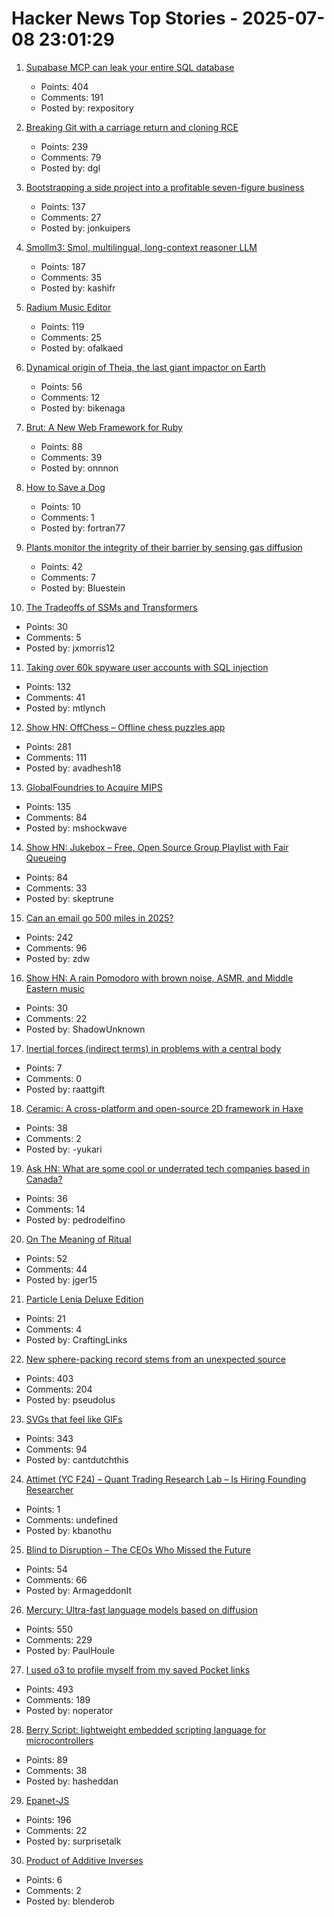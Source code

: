 # Hacker News Top Stories - 2025-07-08 23:01:29

1. [Supabase MCP can leak your entire SQL database](https://www.generalanalysis.com/blog/supabase-mcp-blog)
   - Points: 404
   - Comments: 191
   - Posted by: rexpository

2. [Breaking Git with a carriage return and cloning RCE](https://dgl.cx/2025/07/git-clone-submodule-cve-2025-48384)
   - Points: 239
   - Comments: 79
   - Posted by: dgl

3. [Bootstrapping a side project into a profitable seven-figure business](https://projectionlab.com/blog/we-reached-1m-arr-with-zero-funding)
   - Points: 137
   - Comments: 27
   - Posted by: jonkuipers

4. [Smollm3: Smol, multilingual, long-context reasoner LLM](https://huggingface.co/blog/smollm3)
   - Points: 187
   - Comments: 35
   - Posted by: kashifr

5. [Radium Music Editor](http://users.notam02.no/~kjetism/radium/)
   - Points: 119
   - Comments: 25
   - Posted by: ofalkaed

6. [Dynamical origin of Theia, the last giant impactor on Earth](https://arxiv.org/abs/2507.01826)
   - Points: 56
   - Comments: 12
   - Posted by: bikenaga

7. [Brut: A New Web Framework for Ruby](https://naildrivin5.com/blog/2025/07/08/brut-a-new-web-framework-for-ruby.html)
   - Points: 88
   - Comments: 39
   - Posted by: onnnon

8. [How to Save a Dog](https://www.newyorker.com/news/the-weekend-essay/how-to-save-a-dog)
   - Points: 10
   - Comments: 1
   - Posted by: fortran77

9. [Plants monitor the integrity of their barrier by sensing gas diffusion](https://www.nature.com/articles/s41586-025-09223-4)
   - Points: 42
   - Comments: 7
   - Posted by: Bluestein

10. [The Tradeoffs of SSMs and Transformers](https://goombalab.github.io/blog/2025/tradeoffs/)
   - Points: 30
   - Comments: 5
   - Posted by: jxmorris12

11. [Taking over 60k spyware user accounts with SQL injection](https://ericdaigle.ca/posts/taking-over-60k-spyware-user-accounts/)
   - Points: 132
   - Comments: 41
   - Posted by: mtlynch

12. [Show HN: OffChess – Offline chess puzzles app](https://offchess.com)
   - Points: 281
   - Comments: 111
   - Posted by: avadhesh18

13. [GlobalFoundries to Acquire MIPS](https://mips.com/press-releases/gf-mips/)
   - Points: 135
   - Comments: 84
   - Posted by: mshockwave

14. [Show HN: Jukebox – Free, Open Source Group Playlist with Fair Queueing](https://www.jukeboxhq.com/)
   - Points: 84
   - Comments: 33
   - Posted by: skeptrune

15. [Can an email go 500 miles in 2025?](https://flak.tedunangst.com/post/can-an-email-go-500-miles-in-2025)
   - Points: 242
   - Comments: 96
   - Posted by: zdw

16. [Show HN: A rain Pomodoro with brown noise, ASMR, and Middle Eastern music](https://forgetoolz.com/rain-pomodoro)
   - Points: 30
   - Comments: 22
   - Posted by: ShadowUnknown

17. [Inertial forces (indirect terms) in problems with a central body](https://astro.theoj.org/article/141682-on-inertial-forces-indirect-terms-in-problems-with-a-central-body)
   - Points: 7
   - Comments: 0
   - Posted by: raattgift

18. [Ceramic: A cross-platform and open-source 2D framework in Haxe](https://ceramic-engine.com/)
   - Points: 38
   - Comments: 2
   - Posted by: -yukari

19. [Ask HN: What are some cool or underrated tech companies based in Canada?](undefined)
   - Points: 36
   - Comments: 14
   - Posted by: pedrodelfino

20. [On The Meaning of Ritual](https://alicemaz.substack.com/p/on-the-meaning-of-ritual)
   - Points: 52
   - Comments: 44
   - Posted by: jger15

21. [Particle Lenia Deluxe Edition](https://www.craftlinks.art/Notebook/particle-lenia/)
   - Points: 21
   - Comments: 4
   - Posted by: CraftingLinks

22. [New sphere-packing record stems from an unexpected source](https://www.quantamagazine.org/new-sphere-packing-record-stems-from-an-unexpected-source-20250707/)
   - Points: 403
   - Comments: 204
   - Posted by: pseudolus

23. [SVGs that feel like GIFs](https://koaning.io/posts/svg-gifs/)
   - Points: 343
   - Comments: 94
   - Posted by: cantdutchthis

24. [Attimet (YC F24) – Quant Trading Research Lab – Is Hiring Founding Researcher](https://www.ycombinator.com/companies/attimet/jobs/6LaQIc5-founding-researcher-quant)
   - Points: 1
   - Comments: undefined
   - Posted by: kbanothu

25. [Blind to Disruption – The CEOs Who Missed the Future](https://steveblank.com/2025/07/08/blind-to-disruption-the-ceos-who-missed-the-future/)
   - Points: 54
   - Comments: 66
   - Posted by: ArmageddonIt

26. [Mercury: Ultra-fast language models based on diffusion](https://arxiv.org/abs/2506.17298)
   - Points: 550
   - Comments: 229
   - Posted by: PaulHoule

27. [I used o3 to profile myself from my saved Pocket links](https://noperator.dev/posts/o3-pocket-profile/)
   - Points: 493
   - Comments: 189
   - Posted by: noperator

28. [Berry Script: lightweight embedded scripting language for microcontrollers](https://berry-lang.github.io/)
   - Points: 89
   - Comments: 38
   - Posted by: hasheddan

29. [Epanet-JS](https://macwright.com/2025/07/03/epanet-placemark)
   - Points: 196
   - Comments: 22
   - Posted by: surprisetalk

30. [Product of Additive Inverses](https://susam.net/product-of-additive-inverses.html)
   - Points: 6
   - Comments: 2
   - Posted by: blenderob

